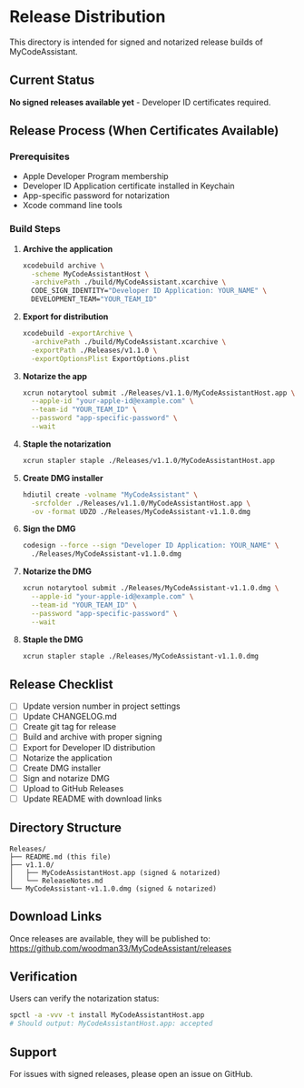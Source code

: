 # Release Distribution

This directory is intended for signed and notarized release builds of MyCodeAssistant.

## Current Status

**No signed releases available yet** - Developer ID certificates required.

## Release Process (When Certificates Available)

### Prerequisites
- Apple Developer Program membership
- Developer ID Application certificate installed in Keychain
- App-specific password for notarization
- Xcode command line tools

### Build Steps

1. **Archive the application**
   ```bash
   xcodebuild archive \
     -scheme MyCodeAssistantHost \
     -archivePath ./build/MyCodeAssistant.xcarchive \
     CODE_SIGN_IDENTITY="Developer ID Application: YOUR_NAME" \
     DEVELOPMENT_TEAM="YOUR_TEAM_ID"
   ```

2. **Export for distribution**
   ```bash
   xcodebuild -exportArchive \
     -archivePath ./build/MyCodeAssistant.xcarchive \
     -exportPath ./Releases/v1.1.0 \
     -exportOptionsPlist ExportOptions.plist
   ```

3. **Notarize the app**
   ```bash
   xcrun notarytool submit ./Releases/v1.1.0/MyCodeAssistantHost.app \
     --apple-id "your-apple-id@example.com" \
     --team-id "YOUR_TEAM_ID" \
     --password "app-specific-password" \
     --wait
   ```

4. **Staple the notarization**
   ```bash
   xcrun stapler staple ./Releases/v1.1.0/MyCodeAssistantHost.app
   ```

5. **Create DMG installer**
   ```bash
   hdiutil create -volname "MyCodeAssistant" \
     -srcfolder ./Releases/v1.1.0/MyCodeAssistantHost.app \
     -ov -format UDZO ./Releases/MyCodeAssistant-v1.1.0.dmg
   ```

6. **Sign the DMG**
   ```bash
   codesign --force --sign "Developer ID Application: YOUR_NAME" \
     ./Releases/MyCodeAssistant-v1.1.0.dmg
   ```

7. **Notarize the DMG**
   ```bash
   xcrun notarytool submit ./Releases/MyCodeAssistant-v1.1.0.dmg \
     --apple-id "your-apple-id@example.com" \
     --team-id "YOUR_TEAM_ID" \
     --password "app-specific-password" \
     --wait
   ```

8. **Staple the DMG**
   ```bash
   xcrun stapler staple ./Releases/MyCodeAssistant-v1.1.0.dmg
   ```

## Release Checklist

- [ ] Update version number in project settings
- [ ] Update CHANGELOG.md
- [ ] Create git tag for release
- [ ] Build and archive with proper signing
- [ ] Export for Developer ID distribution
- [ ] Notarize the application
- [ ] Create DMG installer
- [ ] Sign and notarize DMG
- [ ] Upload to GitHub Releases
- [ ] Update README with download links

## Directory Structure

```
Releases/
├── README.md (this file)
├── v1.1.0/
│   ├── MyCodeAssistantHost.app (signed & notarized)
│   └── ReleaseNotes.md
└── MyCodeAssistant-v1.1.0.dmg (signed & notarized)
```

## Download Links

Once releases are available, they will be published to:
https://github.com/woodman33/MyCodeAssistant/releases

## Verification

Users can verify the notarization status:
```bash
spctl -a -vvv -t install MyCodeAssistantHost.app
# Should output: MyCodeAssistantHost.app: accepted
```

## Support

For issues with signed releases, please open an issue on GitHub.